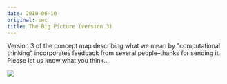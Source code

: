 ```yaml
---
date: 2010-06-10
original: swc
title: The Big Picture (version 3)
---
```

<p>Version 3 of the concept map describing what we mean by "computational thinking" incorporates feedback from several people–thanks for sending it. Please let us know what you think…</p>
<p><img src="@root/files/2010/06/concept-map-21-150x150.png" class="centered"></p>
